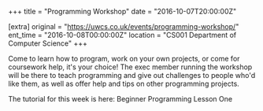 +++
title = "Programming Workshop"
date = "2016-10-07T20:00:00Z"

[extra]
original = "https://uwcs.co.uk/events/programming-workshop/"    
ent_time = "2016-10-08T00:00:00Z"
location = "CS001 Department of Computer Science"
+++

Come to learn how to program, work on your own projects, or come for coursework help, it's your choice\! The exec member running the workshop will be there to teach programming and give out challenges to people who'd like them, as well as offer help and tips on other programming projects.

The tutorial for this week is here: <span id="2370">Beginner Programming Lesson One</span>

